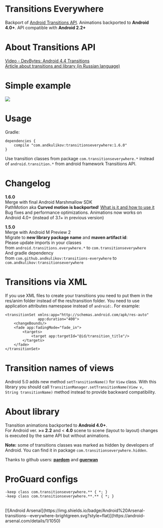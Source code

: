 Transitions Everywhere
============
Backport of [Android Transitions API][1]. Animations backported to <b>Android 4.0+</b>. API compatible with <b>Android 2.2+</b>

About Transitions API
============
[Video - DevBytes: Android 4.4 Transitions][2]<br>
[Article about transitions and library (in Russian language)][3]

Simple example
============
<img src="http://habrastorage.org/getpro/habr/post_images/e93/37c/0da/e9337c0dacc355523adddf1545b57e5a.gif"/>

Usage
============
Gradle:
```
dependencies {
    compile "com.andkulikov:transitionseverywhere:1.6.0"
}
```
Use transition classes from package `com.transitionseverywhere.*` instead of `android.transition.*` from android framework Transitions API.<br>

Changelog
============
<b>1.6.0</b><br>
Merge with final Android Marshmallow SDK<br>
PathMotion aka <b>Curved motion is backported</b>! [What is it and how to use it][6]<br>
Bug fixes and performance optimizations. Animations now works on Android 4.0+ (instead of 3.1+ in previous version)

<b>1.5.0</b><br>
Merge with Android M Preview 2<br>
Migrate to <b>new library package name</b> and <b>maven artifact id</b>:<br>
Please update imports in your classes<br>
from `android.transitions.everywhere.*` to `com.transitionseverywhere`<br>
And gradle dependency<br>
from `com.github.andkulikov:transitions-everywhere` to `com.andkulikov:transitionseverywhere`<br>

Transitions via XML
============
If you use XML files to create your transitions you need to put them in the res/anim folder instead of the res/transition folder. You need to use application attributes namespase instead of `android:`. For example:
```
<transitionSet xmlns:app="http://schemas.android.com/apk/res-auto"
               app:duration="400">
    <changeBounds/>
    <fade app:fadingMode="fade_in">
        <targets>
            <target app:targetId="@id/transition_title"/>
        </targets>
    </fade>
</transitionSet>
```

Transition names of views
============
Android 5.0 adds new method `setTransitionName()` for `View` class. With this library you should call `TransitionManager.setTransitionName(View v, String transitionName)` method instead to provide backward compatibility.

About library
============
Transition animations backported to <b>Android 4.0+</b>.<br>
For Android ver. <b>>= 2.2</b> and < <b>4.0</b> scene to scene (layout to layout) changes is executed by the same API  but without animations.

<b>Note:</b> some of transitions classes was marked as hidden by developers of Android. You can find it in package  `com.transitionseverywhere.hidden`.

Thanks to github users: <b>[pardom][4]</b> and <b>[guerwan][5]</b>  

ProGuard configs
============
```
-keep class com.transitionseverywhere.** { *; }
-keep class com.transitionseverywhere.**.** { *; }
```

[1]: http://developer.android.com/reference/android/transition/package-summary.html
[2]: https://www.youtube.com/watch?v=S3H7nJ4QaD8
[3]: http://habrahabr.ru/post/243363/
[4]: https://github.com/pardom/TransitionSupportLibrary
[5]: https://github.com/guerwan/TransitionsBackport
[6]: http://blog.stylingandroid.com/curved-motion-part-1

<br>
[![Android Arsenal](https://img.shields.io/badge/Android%20Arsenal-transitions--everywhere-brightgreen.svg?style=flat)](https://android-arsenal.com/details/1/1050)
